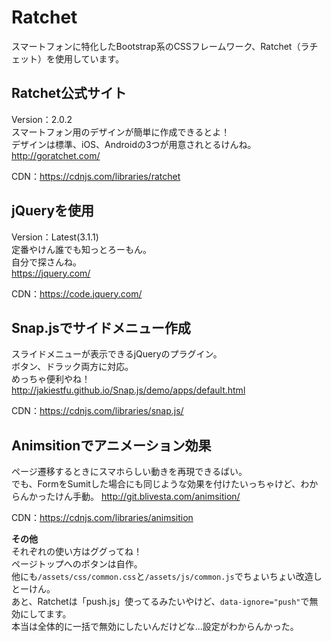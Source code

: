 # Ratchet

スマートフォンに特化したBootstrap系のCSSフレームワーク、Ratchet（ラチェット）を使用しています。  

## Ratchet公式サイト

Version：2.0.2  
スマートフォン用のデザインが簡単に作成できるとよ！  
デザインは標準、iOS、Androidの3つが用意されとるけんね。  
<http://goratchet.com/>

CDN：<https://cdnjs.com/libraries/ratchet>

## jQueryを使用

Version：Latest(3.1.1)  
定番やけん誰でも知っとろーもん。  
自分で探さんね。  
<https://jquery.com/>

CDN：<https://code.jquery.com/>

## Snap.jsでサイドメニュー作成

スライドメニューが表示できるjQueryのプラグイン。  
ボタン、ドラック両方に対応。  
めっちゃ便利やね！  
<http://jakiestfu.github.io/Snap.js/demo/apps/default.html>

CDN：<https://cdnjs.com/libraries/snap.js/>

## Animsitionでアニメーション効果

ページ遷移するときにスマホらしい動きを再現できるばい。  
でも、FormをSumitした場合にも同じような効果を付けたいっちゃけど、わからんかったけん手動。 
<http://git.blivesta.com/animsition/>

CDN：<https://cdnjs.com/libraries/animsition>

**その他**  
それぞれの使い方はググってね！  
ページトップへのボタンは自作。  
他にも`/assets/css/common.css`と`/assets/js/common.js`でちょいちょい改造しとーけん。  
あと、Ratchetは「push.js」使ってるみたいやけど、`data-ignore="push"`で無効にしてます。  
本当は全体的に一括で無効にしたいんだけどな...設定がわからんかった。  
